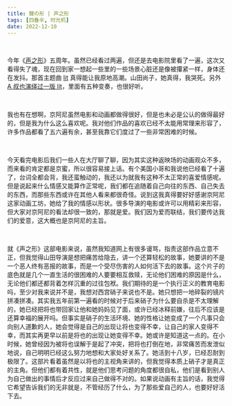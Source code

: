 ```yaml
---
title: 聲の形 | 声之形
tags: [四叠半, 时光机]
date: 2022-12-10
---
```




<br/>

今年《[声之形](https://movie.douban.com/subject/26264454/)》五周年。虽然已经看过两遍，但还是去电影院里看了一遍，这次又看得失了魂，现在回到家一想起一些里的一些场景心脏还是像被攥紧一样，身体还在发抖。那首主题曲 [lit](https://www.youtube.com/watch?v=S2jEBRVSo90) 真得能让我原地高潮。山田尚子，她真得，我哭死。另外 [A 叔也演绎过一版 lit](https://www.bilibili.com/video/BV1rN411Z7jc/?spm_id_from=333.999.0.0)，里面有五种变奏，也很好听。

<br/>

我也有在想啊，京阿尼虽然电影和动画都做得很好，但是也未必是公认的做得最好的，但是我为什么这么喜欢呢。我对他们作品的喜欢已经不太能用常理来形容了，许多作品都看了五六遍有余，甚至我靠它们度过了一些非常困难的时候。

<br/>

今天看完电影后我们一些人在大厅聊了聊，因为其实这种返映场的动画观众不多，而来看的肯定都是京蜜，所以很容易接上话。有个美国小哥和我说他已经看了十遍了，台词全都会背，我还蛮触动的，我还以为就我有这种不太正常的喜爱情感呢。但是说起来什么情感又能算作正常呢，我们都在追随着自己向往的东西、自己失去的东西，而那些东西或许在其他人看来都很奇怪。说到这我真得要好好感谢京阿尼这家动画工坊，她给了我的情感以形状。很多导演的电影或许可以用精彩来形容，但大家对京阿尼的看法却很一致的，那就是爱。我们因为爱而联结，我们要传达我们的爱意，这大概也是京阿尼的主旨。

<br/>

就《声之形》这部电影来说，虽然我知道网上有很多谩骂，指责这部作品立意不正，但我觉得山田导演是想把痛苦给隐去，讲一个还算轻松的故事，她要讲的不是一个恶人终有恶报的故事，而是一个受尽伤害的人如何活下去的故事。这个片子的底色就是几个一直生活的很困难的人要要相互救赎，无论他们困难的原因是什么，无论他们都还都背着怎样沉重的过往包袱。我们期待的是一个执行正义的教育电影吗，至少对我来说并不是，我想对西宫硝子来说也不是。她只想把一地碎裂的镜片拼凑拼凑。其实我五年前第一遍看的时候对于后来硝子为什么要自杀是不太理解的，她已经把将也带回家让他和她妈妈见了面，或许已经冰释前嫌，往后不应该是还算幸福的展开吗。但事实是硝子的生活环境、她的性格让她变成了一个凡事只会向别人道歉的人，她会觉得是自己的出现让将也变得不幸，让自己的家人变得不幸，而其实再更早以前是将也的出现让她变得不幸。她或许是知道这一点的。在小时候，她曾经因为被将也误解于是起了冲突，把将也打倒在地，非常痛苦而发泄似地说，自己明明已经这么努力地想和大家处好关系了。她活到十八岁，已经忍耐到极限了。这部片看着虽然是以将也的主视角来讲的，但我觉得本质上硝子才是真正的主角。但他们都有着共性，就是他们思考问题的角度都很自私，他们是看到别人为自己做出的事情后才反应过来自己做得不对的。如果说动画有主旨的话，我觉得它希望告诉我们的无非就是，不管经历了什么，为了那些爱自己的人，也要好好活下去。
